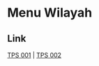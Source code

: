 # Menu Wilayah

## Link

[TPS 001](https://github.com/gigit-pemilu/pemilu-2024-71-sulawesi-utara/tree/main/pilpres/hitung-suara/sub/71-sulawesi-utara/sub/10-bolaang-mongondow-timur/sub/07-mooat/sub/2002-bongkudai-selatan/sub/001-tps)
 | 
[TPS 002](https://github.com/gigit-pemilu/pemilu-2024-71-sulawesi-utara/tree/main/pilpres/hitung-suara/sub/71-sulawesi-utara/sub/10-bolaang-mongondow-timur/sub/07-mooat/sub/2002-bongkudai-selatan/sub/002-tps)

